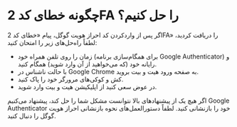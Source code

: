 
# چگونه خطای کد 2FA را حل کنیم؟

اگر پس از واردکردن کد احراز هویت گوگل، پیام «خطای کد 2FA» را دریافت کردید، لطفاً راه‌حل‌های زیر را امتحان کنید:

- 	زمان را روی تلفن همراه خود (برای همگام‌سازی برنامه Google Authenticator) و رایانه خود (که می‌خواهید از آن وارد شوید) همگام کنید.
- 	با حالت ناشناس در Google Chrome به صفحه ورود هیت و بیت بروید.
- 	کش و کوکی‌های مرورگر خود را پاک کنید.
- 	در عوض سعی کنید از اپلیکیشن هیت و بیت وارد شوید.


اگر هیچ یک از پیشنهادهای بالا نتوانست مشکل شما را حل کند، پیشنهاد می‌کنیم Google Authenticator خود را بازنشانی کنید.
لطفاً دستورالعمل‌های نحوه بازنشانی احراز هویت گوگل را دنبال کنید.
